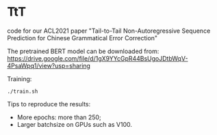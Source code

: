 # TtT
code for our ACL2021 paper "Tail-to-Tail Non-Autoregressive Sequence Prediction for Chinese Grammatical Error Correction"

The pretrained BERT model can be downloaded from: https://drive.google.com/file/d/1gX9YYcGpR44BsUgoJDtbWqV-4PsaWpq1/view?usp=sharing

Training:
```
./train.sh
```

Tips to reproduce the results:
- More epochs: more than 250;
- Larger batchsize on GPUs such as V100.
